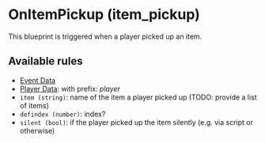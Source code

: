 # OnItemPickup (item_pickup)

This blueprint is triggered when a player picked up an item.

## Available rules

- [Event Data](GlobalEventData.md)
- [Player Data](GlobalPlayerData.md): with prefix: *player*
- `item (string)`: name of the item a player picked up (TODO: provide a list of items)
- `defindex (number)`: index?
- `silent (bool)`: if the player picked up the item silently (e.g. via script or otherwise)
